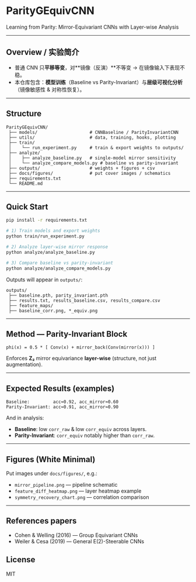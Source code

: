 # ParityGEquivCNN 
Learning from Parity: Mirror-Equivariant CNNs with Layer-wise Analysis  

---

##  Overview / 实验简介
- 普通 CNN 只**平移等变**，对**镜像（反演）**不等变 → 在镜像输入下表现不稳。  
- 本仓库包含：**模型训练**（Baseline vs Parity-Invariant）与**层级可视化分析**（镜像敏感性 & 对称性恢复）。

---

##  Structure
```
ParityGEquivCNN/
 ├── models/                    # CNNBaseline / ParityInvariantCNN
 ├── utils/                     # data, training, hooks, plotting
 ├── train/
 │    └── run_experiment.py     # train & export weights to outputs/
 ├── analyze/
 │    ├── analyze_baseline.py   # single-model mirror sensitivity
 │    └── analyze_compare_models.py # baseline vs parity-invariant
 ├── outputs/                   # weights + figures + csv
 ├── docs/figures/              # put cover images / schematics
 ├── requirements.txt
 └── README.md
```

---

##  Quick Start
```bash
pip install -r requirements.txt

# 1) Train models and export weights
python train/run_experiment.py

# 2) Analyze layer-wise mirror response
python analyze/analyze_baseline.py

# 3) Compare baseline vs parity-invariant
python analyze/analyze_compare_models.py
```

Outputs will appear in `outputs/`:
```
outputs/
 ├── baseline.pth, parity_invariant.pth
 ├── results.txt, results_baseline.csv, results_compare.csv
 ├── feature_maps/
 ├── baseline_corr.png, *_equiv.png
```

---

##  Method — Parity-Invariant Block
```
phi(x) = 0.5 * [ Conv(x) + mirror_back(Conv(mirror(x))) ]
```
Enforces **Z₂** mirror equivariance **layer-wise** (structure, not just augmentation).

---

##  Expected Results (examples)
```
Baseline:         acc≈0.92, acc_mirror≈0.60
Parity-Invariant: acc≈0.91, acc_mirror≈0.90
```
And in analysis:
- **Baseline**: low `corr_raw` & low `corr_equiv` across layers.  
- **Parity-Invariant**: `corr_equiv` notably higher than `corr_raw`.

---

##  Figures (White Minimal)
Put images under `docs/figures/`, e.g.:
- `mirror_pipeline.png` — pipeline schematic
- `feature_diff_heatmap.png` — layer heatmap example
- `symmetry_recovery_chart.png` — correlation comparison

---

##  References papers
- Cohen & Welling (2016) — Group Equivariant CNNs  
- Weiler & Cesa (2019) — General E(2)-Steerable CNNs

## License
MIT
